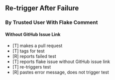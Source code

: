 ## Re-trigger After Failure

### By Trusted User With Flake Comment

#### Without GitHub Issue Link
 - [T] makes a pull request
 - [T] tags for test
 - [R] reports failed test
 - [T] reports flake issue without GitHub issue link
 - [T] re-triggers test
 - [R] pastes error message, does not trigger test
